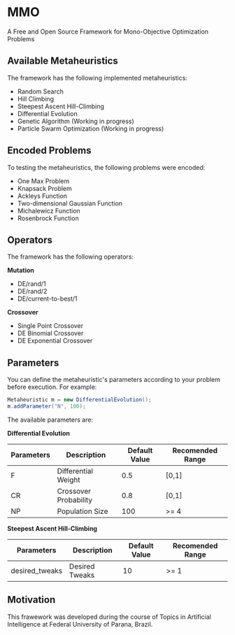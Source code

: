 # MMO

A Free and Open Source Framework for Mono-Objective Optimization Problems

Available Metaheuristics
---
The framework has the following implemented metaheuristics:

- Random Search
- Hill Climbing
- Steepest Ascent Hill-Climbing
- Differential Evolution
- Genetic Algorithm (Working in progress)
- Particle Swarm Optimization (Working in progress)

Encoded Problems
---
To testing the metaheuristics, the following problems were encoded:

- One Max Problem
- Knapsack Problem
- Ackleys Function
- Two-dimensional Gaussian Function
- Michalewicz Function
- Rosenbrock Function

Operators
--
The framework has the following operators:

**Mutation**
- DE/rand/1
- DE/rand/2
- DE/current-to-best/1

**Crossover**
- Single Point Crossover
- DE Binomial Crossover
- DE Exponential Crossover

Parameters 
---
You can define the metaheuristic's parameters according to your problem before execution. For example:

```Java
Metaheuristic m = new DifferentialEvolution();
m.addParameter("N", 100);
```

The available parameters are:

**Differential Evolution**

| Parameters   | Description           | Default Value | Recomended Range |
|--------------|-----------------------|---------------|------------------|
| F            | Differential Weight   | 0.5           | [0,1]            |
| CR           | Crossover Probability | 0.8           | [0,1]            |
| NP           | Population Size       | 100           | >= 4             |

**Steepest Ascent Hill-Climbing**

| Parameters     | Description           | Default Value | Recomended Range |
|----------------|-----------------------|---------------|------------------|
| desired_tweaks | Desired Tweaks        | 10            | >= 1             |

Motivation
---
This frawework was developed during the course of Topics in Artificial Intelligence at Federal University of Parana, Brazil.



